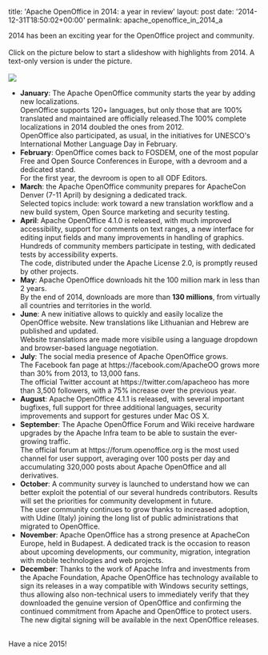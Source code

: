 title: 'Apache OpenOffice in 2014: a year in review'
layout: post
date: '2014-12-31T18:50:02+00:00'
permalink: apache_openoffice_in_2014_a

2014 has been an exciting year for the OpenOffice project and community.<br /><br />Click on the picture below to start a slideshow with highlights from 2014. A text-only version is under the picture.<br /><br /> <a href="http://cdn.knightlab.com/libs/timeline/latest/embed/index.html?source=0ApXDQB3bRocRdHd6OEVOeHVRTHBFQlc4RkJTSG1XSkE&amp;font=Bevan-PotanoSans&amp;maptype=toner&amp;lang=en&amp;height=650"><img src="https://people.apache.org/~pescetti/blog/2014-12-review/timeline.png" /></a><br /> 
  <ul> 
    <li><b>January</b>: The Apache OpenOffice community starts the year by adding new localizations.<br />OpenOffice supports 120+ languages, but only those that are 100% translated and maintained are officially released.The 100% complete localizations in 2014 doubled the ones from 2012.<br />OpenOffice also participated, as usual, in the initiatives for UNESCO's International Mother Language Day in February.</li> 
    <li><b>February</b>: OpenOffice comes back to FOSDEM, one of the most popular Free and Open Source Conferences in Europe, with a devroom and a dedicated stand.<br />For the first year, the devroom is open to all ODF Editors.</li> 
    <li><b>March</b>: the Apache OpenOffice community prepares for ApacheCon Denver (7-11 April) by designing a dedicated track.<br />Selected topics include: work toward a new translation workflow and a new build system, Open Source marketing and security testing.</li> 
    <li><b>April</b>: Apache OpenOffice 4.1.0 is released, with much improved accessibility, support for comments on text ranges, a new interface for editing input fields and many improvements in handling of graphics.<br />Hundreds of community members participate in testing, with dedicated tests by accessibility experts.<br />The code, distributed under the Apache License 2.0, is promptly reused by other projects.</li> 
    <li><b>May</b>: Apache OpenOffice downloads hit the 100 million mark in less than 2 years.<br />By the end of 2014, downloads are more than <b>130 millions</b>, from virtually all countries and territories in the world.</li> 
    <li><b>June</b>: A new initiative allows to quickly and easily localize the OpenOffice website. New translations like Lithuanian and Hebrew are published and updated.<br />Website translations are made more visibile using a language dropdown and browser-based language negotiation.</li> 
    <li><b>July</b>: The social media presence of Apache OpenOffice grows.<br />The Facebook fan page at https://facebook.com/ApacheOO grows more than 30% from 2013, to 13,000 fans.<br />The official Twitter account at https://twitter.com/apacheoo has more than 3,500 followers, with a 75% increase over the previous year.</li> 
    <li><b>August</b>: Apache OpenOffice 4.1.1 is released, with several important bugfixes, full support for three additional languages, security improvements and support for gestures under Mac OS X.</li> 
    <li><b>September</b>: The Apache OpenOffice Forum and Wiki receive hardware upgrades by the Apache Infra team to be able to sustain the ever-growing traffic.<br />The official forum at https://forum.openoffice.org is the most used channel for user support, averaging over 100 posts per day and accumulating 320,000 posts about Apache OpenOffice and all derivatives.</li> 
    <li><b>October</b>: A community survey is launched to understand how we can better exploit the potential of our several hundreds contributors. Results will set the priorities for community development in future.<br />The user community continues to grow thanks to increased adoption, with Udine (Italy) joining the long list of public administrations that migrated to OpenOffice.</li> 
    <li><b>November</b>: Apache OpenOffice has a strong presence at ApacheCon Europe, held in Budapest. A dedicated track is the occasion to reason about upcoming developments, our community, migration, integration with mobile technologies and web projects.</li> 
    <li><b>December</b>: Thanks to the work of Apache Infra and investments from the Apache Foundation, Apache OpenOffice has technology available to sign its releases in a way compatible with Windows security settings, thus allowing also non-technical users to immediately verify that they downloaded the genuine version of OpenOffice and confirming the continued commitment from Apache and OpenOffice to protect users.<br />The new digital signing will be available in the next OpenOffice releases.</li> 
  </ul><br />Have a nice 2015!
